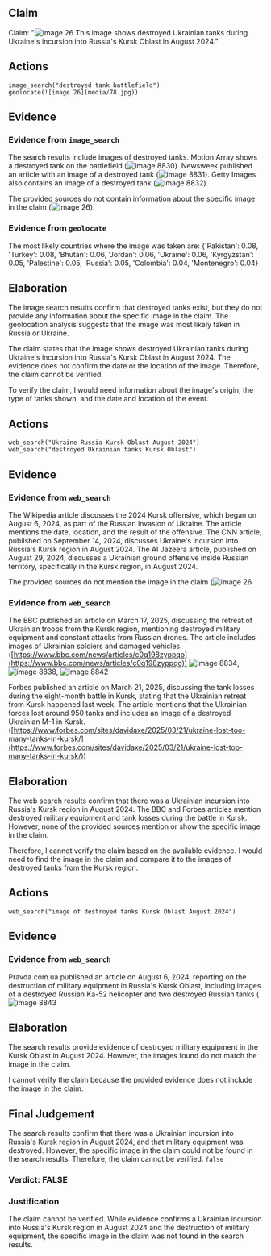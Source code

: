 ## Claim
Claim: "![image 26](media/78.jpg) This image shows destroyed Ukrainian tanks during Ukraine's incursion into Russia's Kursk Oblast in August 2024."

## Actions
```
image_search("destroyed tank battlefield")
geolocate(![image 26](media/78.jpg))
```

## Evidence
### Evidence from `image_search`
The search results include images of destroyed tanks. Motion Array shows a destroyed tank on the battlefield (![image 8830](media/2025-08-30_09-17-1756545433-704918.jpg)). Newsweek published an article with an image of a destroyed tank (![image 8831](media/2025-08-30_09-17-1756545434-367846.jpg)). Getty Images also contains an image of a destroyed tank (![image 8832](media/2025-08-30_09-17-1756545434-951309.jpg)).

The provided sources do not contain information about the specific image in the claim (![image 26](media/78.jpg)).


### Evidence from `geolocate`
The most likely countries where the image was taken are: {'Pakistan': 0.08, 'Turkey': 0.08, 'Bhutan': 0.06, 'Jordan': 0.06, 'Ukraine': 0.06, 'Kyrgyzstan': 0.05, 'Palestine': 0.05, 'Russia': 0.05, 'Colombia': 0.04, 'Montenegro': 0.04}

## Elaboration
The image search results confirm that destroyed tanks exist, but they do not provide any information about the specific image in the claim. The geolocation analysis suggests that the image was most likely taken in Russia or Ukraine.

The claim states that the image shows destroyed Ukrainian tanks during Ukraine's incursion into Russia's Kursk Oblast in August 2024. The evidence does not confirm the date or the location of the image. Therefore, the claim cannot be verified.

To verify the claim, I would need information about the image's origin, the type of tanks shown, and the date and location of the event.


## Actions
```
web_search("Ukraine Russia Kursk Oblast August 2024")
web_search("destroyed Ukrainian tanks Kursk Oblast")
```

## Evidence
### Evidence from `web_search`
The Wikipedia article discusses the 2024 Kursk offensive, which began on August 6, 2024, as part of the Russian invasion of Ukraine. The article mentions the date, location, and the result of the offensive. The CNN article, published on September 14, 2024, discusses Ukraine's incursion into Russia's Kursk region in August 2024. The Al Jazeera article, published on August 29, 2024, discusses a Ukrainian ground offensive inside Russian territory, specifically in the Kursk region, in August 2024.

The provided sources do not mention the image in the claim (![image 26](media/78.jpg)

### Evidence from `web_search`
The BBC published an article on March 17, 2025, discussing the retreat of Ukrainian troops from the Kursk region, mentioning destroyed military equipment and constant attacks from Russian drones. The article includes images of Ukrainian soldiers and damaged vehicles. ([https://www.bbc.com/news/articles/c0q198zyppqo](https://www.bbc.com/news/articles/c0q198zyppqo)) ![image 8834](media/2025-08-30_09-22-1756545750-453282.jpg), ![image 8838](media/2025-08-30_09-22-1756545751-775164.jpg), ![image 8842](media/2025-08-30_09-22-1756545752-434440.jpg)

Forbes published an article on March 21, 2025, discussing the tank losses during the eight-month battle in Kursk, stating that the Ukrainian retreat from Kursk happened last week. The article mentions that the Ukrainian forces lost around 950 tanks and includes an image of a destroyed Ukrainian M-1 in Kursk. ([https://www.forbes.com/sites/davidaxe/2025/03/21/ukraine-lost-too-many-tanks-in-kursk/](https://www.forbes.com/sites/davidaxe/2025/03/21/ukraine-lost-too-many-tanks-in-kursk/))


## Elaboration
The web search results confirm that there was a Ukrainian incursion into Russia's Kursk region in August 2024. The BBC and Forbes articles mention destroyed military equipment and tank losses during the battle in Kursk. However, none of the provided sources mention or show the specific image in the claim.

Therefore, I cannot verify the claim based on the available evidence. I would need to find the image in the claim and compare it to the images of destroyed tanks from the Kursk region.


## Actions
```
web_search("image of destroyed tanks Kursk Oblast August 2024")
```

## Evidence
### Evidence from `web_search`
Pravda.com.ua published an article on August 6, 2024, reporting on the destruction of military equipment in Russia's Kursk Oblast, including images of a destroyed Russian Ka-52 helicopter and two destroyed Russian tanks (![image 8843](media/2025-08-30_09-22-1756545773-001340.jpg)

## Elaboration
The search results provide evidence of destroyed military equipment in the Kursk Oblast in August 2024. However, the images found do not match the image in the claim.

I cannot verify the claim because the provided evidence does not include the image in the claim.


## Final Judgement
The search results confirm that there was a Ukrainian incursion into Russia's Kursk region in August 2024, and that military equipment was destroyed. However, the specific image in the claim could not be found in the search results. Therefore, the claim cannot be verified. `false`

### Verdict: FALSE

### Justification
The claim cannot be verified. While evidence confirms a Ukrainian incursion into Russia's Kursk region in August 2024 and the destruction of military equipment, the specific image in the claim was not found in the search results.
